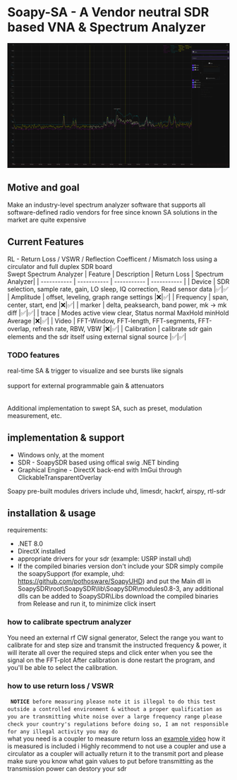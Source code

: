 # Soapy-SA - A Vendor neutral SDR based VNA & Spectrum Analyzer
![Spectrum Image](https://github.com/NustyFrozen/Soapy-.NET-Spectrum-Analayzer/blob/main/Media/ui.png?raw=true)

## Motive and goal
Make an industry-level spectrum analyzer software
that supports all software-defined radio vendors for free
since known SA solutions in the market are quite expensive

## Current Features
RL - Return Loss / VSWR / Reflection Coefficent / Mismatch loss using a circulator and full duplex SDR board
<br>
Swept Spectrum Analyzer
| Feature | Description | Return Loss | Spectrum Analyzer|
| ----------- | ----------- | ----------- | ----------- |
| Device | SDR selection, sample rate, gain, LO sleep, IQ correction, Read sensor data |✅|✅
| Amplitude | offset, leveling, graph range settings |❌|✅|
| Frequency | span, center, start, end |❌|✅|
| marker | delta, peaksearch, band power, mk -> mk diff |✅|✅|
| trace | Modes active view clear, Status normal MaxHold minHold Average |❌|✅|
| Video | FFT-Window, FFT-length, FFT-segments, FFT-overlap, refresh rate, RBW, VBW  |❌|✅|
| Calibration | calibrate sdr gain elements and the sdr itself using  external signal source |✅|✅|

### TODO features
real-time SA & trigger to visualize and see bursts like signals
<br>
<br>
support for external programmable gain & attenuators
<br>
<br>
<br>
Additional implementation to swept SA, such as preset, modulation measurement, etc.

## implementation & support
- Windows only, at the moment
- SDR - SoapySDR based using offical swig .NET binding
- Graphical Engine - DirectX back-end with ImGui through ClickableTransparentOverlay

Soapy pre-built modules drivers include uhd, limesdr, hackrf, airspy, rtl-sdr

## installation & usage
requirements:
- .NET 8.0
- DirectX installed
- appropriate drivers for your sdr (example: USRP install uhd)
- If the compiled binaries version don't include your SDR simply compile the soapySupport (for example, uhd: https://github.com/pothosware/SoapyUHD) and put the Main dll in SoapySDR\root\SoapySDR\lib\SoapySDR\modules0.8-3, any additional dlls can be added to SoapySDR\Libs
download the compiled binaries from Release and run it, to minimize click insert
### how to calibrate spectrum analyzer
You need an external rf CW signal generator, Select the range you want to calibrate for and step size and transmit the instructed frequency & power, it will iterate all over the required steps and click enter when you see the signal on the FFT-plot
After calibration is done restart the program, and you'll be able to select the calibration.
### how to use return loss / VSWR

**` NOTICE`**` before measuring please note it is illegal to do this test outside a controlled environment & without a proper qualification as you are transmitting white noise over a large frequency range please check your country's regulations before doing so, I am not responsible for any illegal activity you may do`<BR>
what you need is a coupler to measure return loss
an [example video](https://github.com/NustyFrozen/Soapy-.NET-Spectrum-Analayzer/blob/main/Media/RL%20test%20demo.mp4?raw=true) how it is measured is included i Highly recommend to not use a coupler and use a circulator as a coupler will actually return it to the transmit port and please make sure you know what gain values to put before transmitting as the transmission power can destory your sdr
